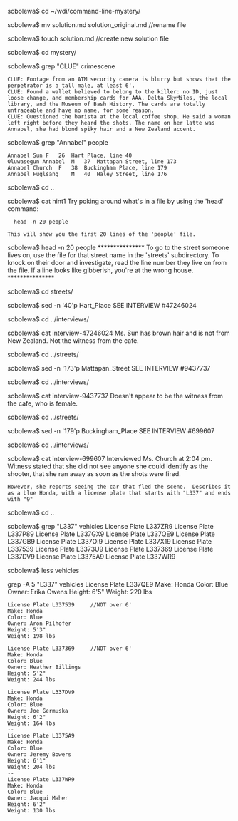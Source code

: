 
sobolewa$ cd ~/wdi/command-line-mystery/

sobolewa$ mv solution.md solution_original.md //rename file

sobolewa$ touch solution.md //create new solution file

sobolewa$ cd mystery/

sobolewa$ grep "CLUE" crimescene

    CLUE: Footage from an ATM security camera is blurry but shows that the perpetrator is a tall male, at least 6'.
    CLUE: Found a wallet believed to belong to the killer: no ID, just loose change, and membership cards for AAA, Delta SkyMiles, the local library, and the Museum of Bash History. The cards are totally untraceable and have no name, for some reason.
    CLUE: Questioned the barista at the local coffee shop. He said a woman left right before they heard the shots. The name on her latte was Annabel, she had blond spiky hair and a New Zealand accent.

sobolewa$ grep "Annabel" people

    Annabel Sun	F	26	Hart Place, line 40
    Oluwasegun Annabel	M	37	Mattapan Street, line 173
    Annabel Church	F	38	Buckingham Place, line 179
    Annabel Fuglsang	M	40	Haley Street, line 176

sobolewa$ cd ..

sobolewa$ cat hint1
    Try poking around what's in a file by using the 'head' command:

      head -n 20 people

    This will show you the first 20 lines of the 'people' file.

sobolewa$ head -n 20 people
    ***************
    To go to the street someone lives on, use the file
    for that street name in the 'streets' subdirectory.
    To knock on their door and investigate, read the line number
    they live on from the file.  If a line looks like gibberish, you're at the wrong house.
    ***************

sobolewa$ cd streets/

sobolewa$ sed -n '40'p Hart_Place
  SEE INTERVIEW #47246024

sobolewa$ cd ../interviews/

sobolewa$ cat interview-47246024
    Ms. Sun has brown hair and is not from New Zealand.  Not the witness from the cafe.

sobolewa$ cd ../streets/

sobolewa$ sed -n '173'p Mattapan_Street
  SEE INTERVIEW #9437737

sobolewa$ cd ../interviews/

sobolewa$ cat interview-9437737
  Doesn't appear to be the witness from the cafe, who is female.

sobolewa$ cd ../streets/

sobolewa$ sed -n '179'p Buckingham_Place
  SEE INTERVIEW #699607

sobolewa$ cd ../interviews/

sobolewa$ cat interview-699607
    Interviewed Ms. Church at 2:04 pm.  Witness stated that she did not see anyone she could identify as the shooter, that she ran away as soon as the shots were fired.

    However, she reports seeing the car that fled the scene.  Describes it as a blue Honda, with a license plate that starts with "L337" and ends with "9"

sobolewa$ cd ..

sobolewa$ grep "L337" vehicles
    License Plate L337ZR9
    License Plate L337P89
    License Plate L337GX9
    License Plate L337QE9
    License Plate L337GB9
    License Plate L337OI9
    License Plate L337X19
    License Plate L337539
    License Plate L3373U9
    License Plate L337369
    License Plate L337DV9
    License Plate L3375A9
    License Plate L337WR9

sobolewa$ less vehicles

grep -A 5 "L337" vehicles
    License Plate L337QE9
    Make: Honda
    Color: Blue
    Owner: Erika Owens
    Height: 6'5"
    Weight: 220 lbs

    License Plate L337539     //NOT over 6'
    Make: Honda
    Color: Blue
    Owner: Aron Pilhofer
    Height: 5'3"
    Weight: 198 lbs

    License Plate L337369     //NOT over 6'
    Make: Honda
    Color: Blue
    Owner: Heather Billings
    Height: 5'2"
    Weight: 244 lbs

    License Plate L337DV9
    Make: Honda
    Color: Blue
    Owner: Joe Germuska
    Height: 6'2"
    Weight: 164 lbs
    --
    License Plate L3375A9
    Make: Honda
    Color: Blue
    Owner: Jeremy Bowers
    Height: 6'1"
    Weight: 204 lbs
    --
    License Plate L337WR9
    Make: Honda
    Color: Blue
    Owner: Jacqui Maher
    Height: 6'2"
    Weight: 130 lbs
